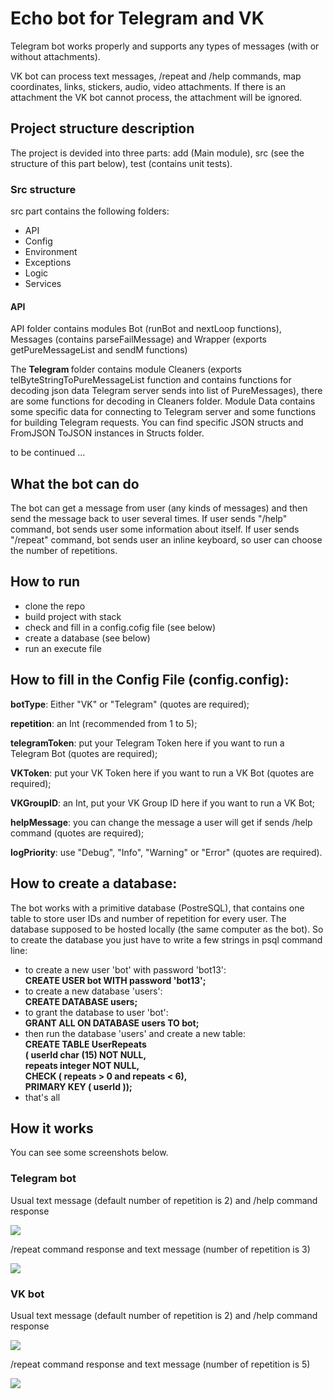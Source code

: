 # Echo bot for Telegram and VK 

<p> Telegram bot works properly and supports any types of messages (with or without attachments).  </p>
<p> VK bot can process text messages, /repeat and /help commands, map coordinates, links, stickers, audio, video attachments. If there is an attachment the VK bot cannot process, the attachment will be ignored.   </p>

## Project structure description

<p> The project is devided into three parts: add (Main module), src (see the structure of this part below), test (contains unit tests). </p> 

### Src structure

<p> src part contains the following folders: </p>

- API  
- Config  
- Environment 
- Exceptions  
- Logic  
- Services  

#### API 
<p> API folder contains modules Bot (runBot and nextLoop functions), Messages (contains parseFailMessage) and Wrapper (exports getPureMessageList and sendM functions) </p>

<p> The <b> Telegram </b> folder contains module Cleaners (exports telByteStringToPureMessageList function and contains functions for decoding json data Telegram server sends into list of PureMessages), there are some functions for decoding in Cleaners folder. Module Data contains some specific data for connecting to Telegram server and some functions for building Telegram requests. You can find specific JSON structs and FromJSON ToJSON instances in Structs folder. </p>


<p> to be continued ... </p>



## What the bot can do 

<p> The bot can get a message from user (any kinds of messages) and then send the message back to user several times. If user sends "/help" command, bot sends user some information about itself. If user sends "/repeat" command, bot sends user an inline keyboard, so user can choose the number of repetitions.</p>

## How to run

- clone the repo
- build project with stack
- check and fill in a config.cofig file (see below)
- create a database (see below)
- run an execute file

## How to fill in the Config File (config.config):

<p><b>botType</b>: Either "VK" or "Telegram" (quotes are required); </p>
<p><b>repetition</b>: an Int (recommended from 1 to 5);</p>
<p><b>telegramToken</b>: put your Telegram Token here if you want to run a Telegram Bot (quotes are required);</p>
<p><b>VKToken</b>: put your VK Token here if you want to run a VK Bot  (quotes are required);</p>
<p><b>VKGroupID</b>: an Int, put your VK Group ID here if you want to run a VK Bot;</p>
<p><b>helpMessage</b>: you can change the message a user will get if sends /help command (quotes are required);</p>
<p><b>logPriority</b>: use "Debug", "Info", "Warning" or "Error" (quotes are required).</p>

## How to create a database:
<p>The bot works with a primitive database (PostreSQL), that contains one table to store user IDs and number of repetition for every user. The database supposed to be hosted locally (the same computer as the bot). So to create the database you just have to write a few strings in psql command line: </p> 

- to create a new user 'bot' with password 'bot13': <br> 
    <b> CREATE USER bot WITH password 'bot13'; </b>
- to create a new database 'users': <br> 
    <b> CREATE DATABASE users; </b>
- to grant the database to user 'bot':<br> 
    <b> GRANT ALL ON DATABASE users TO bot; </b>
- then run the database 'users' and create a new table: <br>
    <b>  CREATE TABLE UserRepeats <br>
    ( userId char (15) NOT NULL, <br>
    repeats integer NOT NULL, <br>
    CHECK ( repeats > 0 and repeats < 6), <br>
    PRIMARY KEY ( userId ));</b>
- that's all

## How it works
<p> You can see some screenshots below. </p>

### Telegram bot 
<p> Usual text message (default number of repetition is 2) and /help command response </p>
<p> <img src="https://user-images.githubusercontent.com/30144022/103772217-30ae8100-503a-11eb-9e66-017d6053ddae.png">
</p>

<p> /repeat command response and text message (number of repetition is 3) </p>
<p> <img src="https://user-images.githubusercontent.com/30144022/103865354-1fff1900-50d5-11eb-8fc8-e904bf8b7c40.png">
</p>

### VK bot 
<p> Usual text message (default number of repetition is 2) and /help command response </p>
<p> <img src="https://user-images.githubusercontent.com/30144022/103773538-46bd4100-503c-11eb-806f-f7ff7d75f1ed.png">
</p>

<p> /repeat command response and text message (number of repetition is 5) </p>
<p> <img src="https://user-images.githubusercontent.com/30144022/103865404-360cd980-50d5-11eb-98b7-14634ea570d5.png">
</p>

